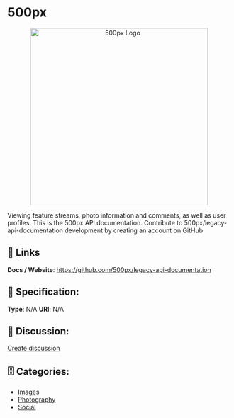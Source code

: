 # 500px
<p align="center">
    <img width="400" src="https://raw.githubusercontent.com/apis-list/apis-list/main/apis/500px/logo_256x256.png" alt="500px Logo"/>
</p>

Viewing feature streams, photo information and comments, as well as user profiles. This is the 500px API documentation. Contribute to 500px/legacy-api-documentation development by creating an account on GitHub

##  🔗 Links
**Docs / Website**: https://github.com/500px/legacy-api-documentation

## 🧬 Specification:
**Type**: N/A
**URI**: N/A

## 💬 Discussion:
[Create discussion](https://github.com/apis-list/apis-list/discussions/new)

## 🗄️ Categories:
- [Images](https://github.com/apis-list/apis-list#images)
- [Photography](https://github.com/apis-list/apis-list#photography)
- [Social](https://github.com/apis-list/apis-list#social)







